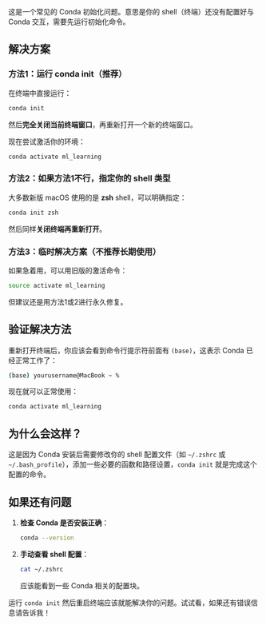 这是一个常见的 Conda 初始化问题。意思是你的 shell（终端）还没有配置好与 Conda 交互，需要先运行初始化命令。

## 解决方案

### 方法1：运行 conda init（推荐）

在终端中直接运行：

```bash
conda init
```

然后**完全关闭当前终端窗口**，再重新打开一个新的终端窗口。

现在尝试激活你的环境：
```bash
conda activate ml_learning
```

### 方法2：如果方法1不行，指定你的 shell 类型

大多数新版 macOS 使用的是 **zsh** shell，可以明确指定：

```bash
conda init zsh
```

然后同样**关闭终端再重新打开**。

### 方法3：临时解决方案（不推荐长期使用）

如果急着用，可以用旧版的激活命令：
```bash
source activate ml_learning
```

但建议还是用方法1或2进行永久修复。

## 验证解决方法

重新打开终端后，你应该会看到命令行提示符前面有 `(base)`，这表示 Conda 已经正常工作了：

```bash
(base) yourusername@MacBook ~ %
```

现在就可以正常使用：
```bash
conda activate ml_learning
```

## 为什么会这样？

这是因为 Conda 安装后需要修改你的 shell 配置文件（如 `~/.zshrc` 或 `~/.bash_profile`），添加一些必要的函数和路径设置，`conda init` 就是完成这个配置的命令。

## 如果还有问题

1. **检查 Conda 是否安装正确**：
   ```bash
   conda --version
   ```

2. **手动查看 shell 配置**：
   ```bash
   cat ~/.zshrc
   ```
   应该能看到一些 Conda 相关的配置块。

运行 `conda init` 然后重启终端应该就能解决你的问题。试试看，如果还有错误信息请告诉我！